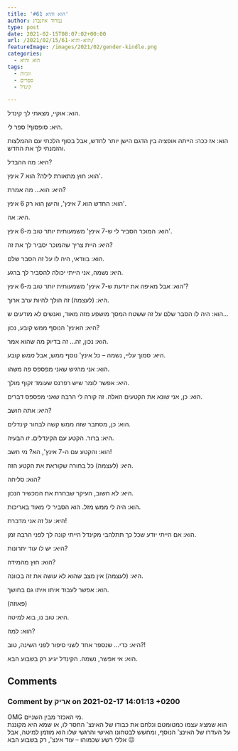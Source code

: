 ```yaml
---
title: 'הוא והיא #61'
author: נמרוד איזנברג
type: post
date: 2021-02-15T08:07:02+00:00
url: /2021/02/15/הוא-והיא-61/
featureImage: /images/2021/02/gender-kindle.png
categories:
  - הוא והיא
tags:
  - זוגיות
  - ספרים
  - קינדל

---
```

הוא: אוקיי, מצאתי לך קינדל.

היא: סופסוף! ספר לי.

הוא: אז ככה: הייתה אופציה בין הדגם הישן יותר לחדש, אבל בסוף הלכתי עם ההמלצות והזמנתי לך את החדש.

היא: מה ההבדל?

הוא: חוץ מתאורת לילה? הוא 7 אינץ'.

היא: הוא&#8230; מה אמרת?

הוא: החדש הוא 7 אינץ', והישן הוא רק 6 אינץ'.

היא: אה.

הוא: המוכר הסביר לי ש-7 אינץ' משמעותית יותר טוב מ-6 אינץ'.

היא: היית צריך שהמוכר יסביר לך את זה?

הוא: בוודאי, היה לו על זה הסבר שלם.

היא: נשמה, אני הייתי יכולה להסביר לך ברגע.

הוא: אבל מאיפה את יודעת ש-7 אינץ' משמעותית יותר טוב מ-6 אינץ'?

היא: (לעצמה) זה הולך להיות ערב ארוך.

הוא: היה לו הסבר שלם על זה ששטח המסך מושפע מזה מאוד, ואנשים לא מודעים ש&#8230;

היא: האינץ' הנוסף ממש קובע, נכון?

הוא: נכון, זה&#8230; זה בדיוק מה שהוא אמר.

היא: סמוך עליי, נשמה &#8211; כל אינץ' נוסף ממש, אבל _ממש_ קובע.

הוא: אני מרגיש שאני מפספס פה משהו.

היא: אפשר לומר שיש רפרנס שעומד זקוף מולך.

הוא: כן, אני שונא את הקטעים האלה. זה קורה לי הרבה שאני מפספס דברים.

היא: אתה חושב?

הוא: כן, מסתבר שזה ממש קשה לבחור קינדלים.

היא: ברור. הקטע עם הקינדלים. _זו_ הבעיה.

הוא: והקטע עם ה-7 אינץ', הא? מי חשב!

היא: (לעצמה) כל בחורה שקוראת את הקטע הזה.

הוא: סליחה?

היא: לא חשוב, העיקר שבחרת את המכשיר הנכון.

הוא: היה לי ממש מזל. הוא הסביר לי מאוד באריכות.

היא: על זה אני מדברת!

הוא: אם הייתי יודע שכל כך תתלהבי מקינדל הייתי קונה לך לפני הרבה זמן.

היא: יש לו עוד יתרונות?

הוא: חוץ מהמידה?

היא: (לעצמה) אין מצב שהוא לא עושה את זה בכוונה.

הוא: אפשר לעבוד איתו איתו גם בחושך.

(פאוזה)

היא: טוב נו, בוא למיטה.

הוא: למה?

היא: כדי&#8230; שנספר אחד לשני סיפור לפני השינה, טוב?!

הוא: אי אפשר, נשמה. הקינדל יגיע רק בשבוע הבא.

## Comments

### Comment by אריק on 2021-02-17 14:01:13 +0200
OMG מי האכזר מבין השניים.  
הוא שמציג עצמו כמטומטם ונלחם את כבודו של האינצ' החסר לו, או שמא היא מקוננת על העדרו של האינצ' הנוסף, ומחשש לבטחונו האישי והרגשי שלו הוא מוזמן למיטה, אבל אללי רשע שכמוהו &#8211; עוד אינצ', רק בשבוע הבא 😉